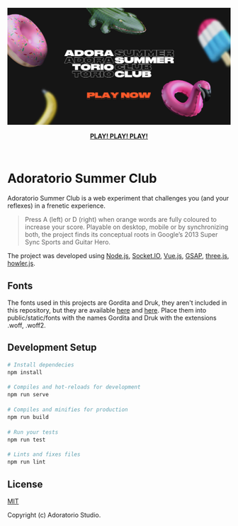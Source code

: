 
<p align="center">
  <img width="720" src="https://raw.githubusercontent.com/Adoratorio/adoratorio-summer-club/master/public/static/images/social-card.jpg" alt="Adoratorio Summer Club">
</p>

<p align="center">
  <strong><a href="https://summerclub.adoratorio.studio/">PLAY! PLAY! PLAY!</a></strong>
</p>

<br>

# Adoratorio Summer Club
Adoratorio Summer Club is a web experiment that challenges you (and your reflexes) in a frenetic experience.

>Press A (left) or D (right) when orange words are fully coloured to increase your score. Playable on desktop, mobile or by synchronizing both, the project finds its conceptual roots in Google’s 2013 Super Sync Sports and Guitar Hero.

The project was developed using [Node.js](https://nodejs.org/), [Socket.IO](https://socket.io/), [Vue.js](https://vuejs.org/), [GSAP](https://greensock.com/gsap), [three.js](https://threejs.org/), [howler.js](https://howlerjs.com/).

## Fonts
The fonts used in this projects are Gordita and Druk, they aren't included in this repository, but they are available [here](https://www.fontspring.com/fonts/type-atelier/gordita) and [here](https://commercialtype.com/catalog/druk). Place them into public/static/fonts with the names Gordita and Druk with the extensions .woff, .woff2.

## Development Setup

``` sh
# Install dependecies
npm install

# Compiles and hot-reloads for development
npm run serve

# Compiles and minifies for production
npm run build

# Run your tests
npm run test

# Lints and fixes files
npm run lint
```

## License
[MIT](https://raw.githubusercontent.com/Adoratorio/adoratorio-summer-club/master/LICENSE)

Copyright (c) Adoratorio Studio.